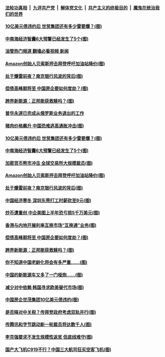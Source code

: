 ####  [法轮功真相](../../../../basic/blob/master/README.md?t=07051331) &nbsp;|&nbsp; [九评共产党](../../../../9ping.md/blob/master/README.md?t=07051331) &nbsp;|&nbsp; [解体党文化](../../../../jtdwh.md/blob/master/README.md?t=07051331)  &nbsp;|&nbsp; [共产主义的终极目的](../../../../gczydzjmd.md/blob/master/README.md?t=07051331) &nbsp;|&nbsp; [魔鬼在统治我们的世界](../../../../mgztzwmdsj.md/blob/master/README.md?t=07051331) 

#### [10亿美元债违约后 世贸集团还有多少雷要爆？(图)](../pages/p5/1010925.md?t=07051331) 

#### [中南海经济智囊6大预警已经发生了5个(图)](../pages/p5/1010899.md?t=07051331) 

#### [油管热门频道 翻墙必看视频 新闻](http://45.76.130.85:81/youtube.html?07051331)

#### [Amazon创始人贝索斯抨击拜登呼吁加油站降价(图)](../pages/p5/1010884.md?t=07051331) 

#### [处于爆雷前夜？南京银行风波的背后(图)](../pages/p5/1010865.md?t=07051331) 

#### [偿债高峰期将至 中国房企要如何度劫？(图)](../pages/p5/1010828.md?t=07051331) 

#### [跨界新能源：正邦能获救赎吗？(图)](../pages/p5/1010819.md?t=07051331) 

#### [普华永道已完成从俄罗斯业务退出的工作](../pages/p5/1010931.md?t=07051331) 

#### [猪肉价格飙升 中国恐难逃高通胀冲击(图)](../pages/p5/1010927.md?t=07051331) 

#### [10亿美元债违约后 世贸集团还有多少雷要爆？(图)](../pages/p5/1010925.md?t=07051331) 

#### [中南海经济智囊6大预警已经发生了5个(图)](../pages/p5/1010899.md?t=07051331) 

#### [加密货币熊市冲击 全球交易所大规模裁员(图)](../pages/p5/1010892.md?t=07051331) 

#### [Amazon创始人贝索斯抨击拜登呼吁加油站降价(图)](../pages/p5/1010884.md?t=07051331) 

#### [处于爆雷前夜？南京银行风波的背后(图)](../pages/p5/1010865.md?t=07051331) 

#### [中国经济寒冬 深圳东莞打工时薪砍至9元(图)](../pages/p5/1010872.md?t=07051331) 

#### [炒币遭重创 中企美图上半年恐亏损5千万美元(图)](../pages/p5/1010869.md?t=07051331) 

#### [香港与内地开展利率互换市场“互换通”业务(图)](../pages/p5/1010868.md?t=07051331) 

#### [偿债高峰期将至 中国房企要如何度劫？(图)](../pages/p5/1010828.md?t=07051331) 

#### [跨界新能源：正邦能获救赎吗？(图)](../pages/p5/1010819.md?t=07051331) 

#### [你不知道中国老龄化将会有多严重……(图)](../pages/p5/1010815.md?t=07051331) 

#### [中国的新能源车又多了一门哑炮……(图)](../pages/p5/1010809.md?t=07051331) 

#### [减少对中依赖 韩国寻求欧美替代市场(图)](../pages/p5/1010798.md?t=07051331) 

#### [中国房企世茂集团10亿美元债违约(图)](../pages/p5/1010797.md?t=07051331) 

#### [是否降对中关税？传拜登政府考虑双轨并行(图)](../pages/p5/1010796.md?t=07051331) 

#### [传腾讯和字节跳动新一轮裁员将达数千人(图)](../pages/p5/1010788.md?t=07051331) 

#### [李克强要求不发生规模性返贫 但底线难守(图)](../pages/p5/1010725.md?t=07051331) 

#### [国产大飞机C919不行？中国三大航司狂买空客飞机(图)](../pages/p5/1010755.md?t=07051331) 

<img src='http://gfw-breaker.win/goodnews/indexes/p5.md' width='0px' height='0px'/>
